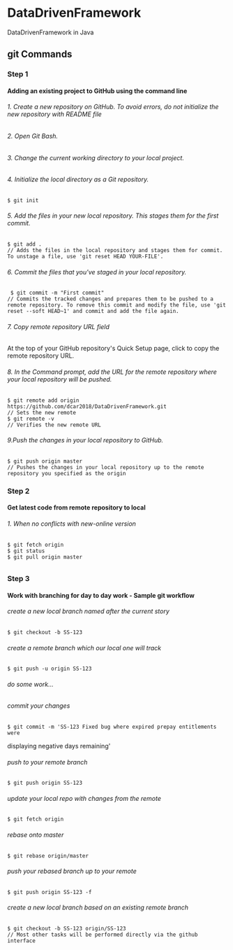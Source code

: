 # DataDrivenFramework
DataDrivenFramework in Java 


## git Commands

### Step 1

#### Adding an existing project to GitHub using the command line

###### 1. Create a new repository on GitHub. To avoid errors, do not initialize the new repository with README file
###### 2. Open Git Bash.
###### 3. Change the current working directory to your local project.
###### 4. Initialize the local directory as a Git repository.
    $ git init
###### 5. Add the files in your new local repository. This stages them for the first commit.
    $ git add .
    // Adds the files in the local repository and stages them for commit. To unstage a file, use 'git reset HEAD YOUR-FILE'.
###### 6. Commit the files that you've staged in your local repository.
     $ git commit -m "First commit"
    // Commits the tracked changes and prepares them to be pushed to a remote repository. To remove this commit and modify the file, use 'git reset --soft HEAD~1' and commit and add the file again.
###### 7. Copy remote repository URL field
At the top of your GitHub repository's Quick Setup page, click to copy the remote repository URL. 
###### 8. In the Command prompt, add the URL for the remote repository where your local repository will be pushed.
    $ git remote add origin https://github.com/dcar2018/DataDrivenFramework.git
    // Sets the new remote
    $ git remote -v
    // Verifies the new remote URL
###### 9.Push the changes in your local repository to GitHub.
    $ git push origin master
    // Pushes the changes in your local repository up to the remote repository you specified as the origin


### Step 2

#### Get latest code from remote repository to local

###### 1. When no conflicts with new-online version
    $ git fetch origin
    $ git status
    $ git pull origin master
   
###### 
### Step 3

#### Work with branching for day to day work - Sample git workflow


###### create a new local branch named after the current story
    $ git checkout -b SS-123
###### create a remote branch which our local one will track
    $ git push -u origin SS-123
###### do some work...
###### commit your changes
    $ git commit -m 'SS-123 Fixed bug where expired prepay entitlements were
displaying negative days remaining'
###### push to your remote branch
    $ git push origin SS-123
###### update your local repo with changes from the remote
    $ git fetch origin
###### rebase onto master
    $ git rebase origin/master
###### push your rebased branch up to your remote
    $ git push origin SS-123 -f

###### create a new local branch based on an existing remote branch
    $ git checkout -b SS-123 origin/SS-123
    // Most other tasks will be performed directly via the github interface


